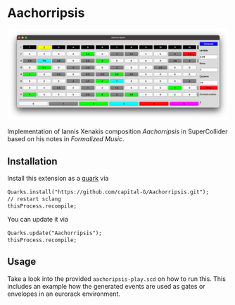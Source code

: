 # Aachorripsis

![GUI Screenshot](screenshot.png)

Implementation of Iannis Xenakis composition *Aachorripsis* in SuperCollider based on his notes in *Formalized Music*.

## Installation

Install this extension as a [quark](https://doc.sccode.org/Guides/UsingQuarks.html) via

```supercollider
Quarks.install("https://github.com/capital-G/Aachorripsis.git");
// restart sclang
thisProcess.recompile;
```

You can update it via

```supercollider
Quarks.update("Aachorripsis");
thisProcess.recompile;
```

## Usage

Take a look into the provided `aachoripsis-play.scd` on how to run this.
This includes an example how the generated events are used as gates or envelopes in an eurorack environment.

